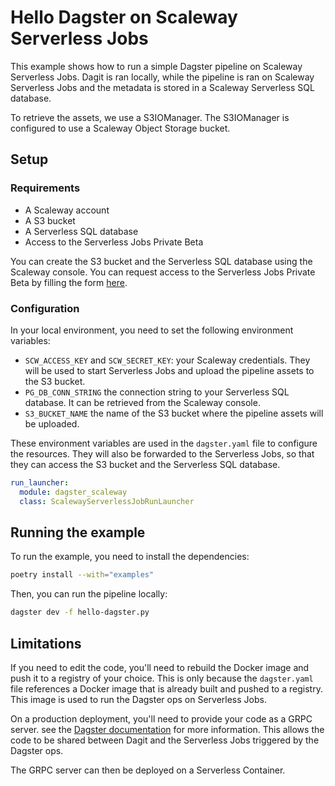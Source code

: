 # Hello Dagster on Scaleway Serverless Jobs

This example shows how to run a simple Dagster pipeline on Scaleway Serverless Jobs. Dagit is ran locally, while the pipeline is ran on Scaleway Serverless Jobs and the metadata is stored in a Scaleway Serverless SQL database.

To retrieve the assets, we use a S3IOManager. The S3IOManager is configured to use a Scaleway Object Storage bucket.

## Setup

### Requirements

- A Scaleway account
- A S3 bucket
- A Serverless SQL database
- Access to the Serverless Jobs Private Beta

You can create the S3 bucket and the Serverless SQL database using the Scaleway console. You can request access to the Serverless Jobs Private Beta by filling the form [here](https://www.scaleway.com/en/betas/#serverless-jobs).

### Configuration

In your local environment, you need to set the following environment variables:

- `SCW_ACCESS_KEY` and `SCW_SECRET_KEY`: your Scaleway credentials. They will be used to start Serverless Jobs and upload the pipeline assets to the S3 bucket.
- `PG_DB_CONN_STRING` the connection string to your Serverless SQL database. It can be retrieved from the Scaleway console.
- `S3_BUCKET_NAME` the name of the S3 bucket where the pipeline assets will be uploaded.

These environment variables are used in the `dagster.yaml` file to configure the resources. They will also be forwarded to the Serverless Jobs, so that they can access the S3 bucket and the Serverless SQL database.

```yaml
run_launcher:
  module: dagster_scaleway
  class: ScalewayServerlessJobRunLauncher
```

## Running the example

To run the example, you need to install the dependencies:

```bash
poetry install --with="examples"
```

Then, you can run the pipeline locally:

```bash
dagster dev -f hello-dagster.py
```

## Limitations

If you need to edit the code, you'll need to rebuild the Docker image and push it to a registry of your choice. This is only because the `dagster.yaml` file references a Docker image that is already built and pushed to a registry. This image is used to run the Dagster ops on Serverless Jobs.

On a production deployment, you'll need to provide your code as a GRPC server. see the [Dagster documentation](https://docs.dagster.io/concepts/code-locations/workspace-files#initializing-the-server) for more information. This allows the code to be shared between Dagit and the Serverless Jobs triggered by the Dagster ops.

The GRPC server can then be deployed on a Serverless Container.
